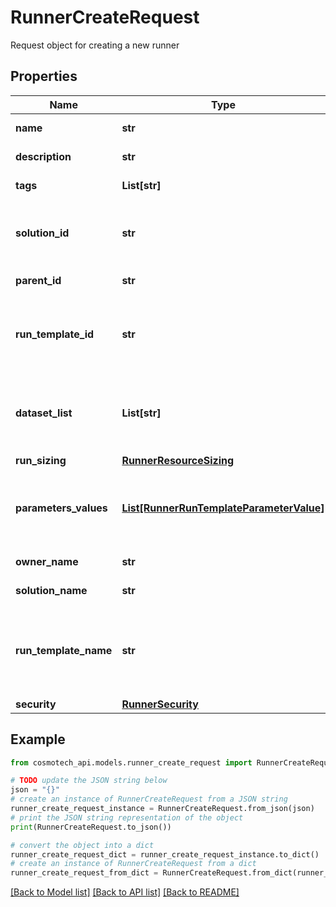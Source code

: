 # RunnerCreateRequest

Request object for creating a new runner

## Properties

Name | Type | Description | Notes
------------ | ------------- | ------------- | -------------
**name** | **str** | the Runner name | 
**description** | **str** | the Runner description | [optional] 
**tags** | **List[str]** | the list of tags | [optional] 
**solution_id** | **str** | the Solution Id associated with this Runner | 
**parent_id** | **str** | the Runner parent id | [optional] 
**run_template_id** | **str** | the Solution Run Template Id associated with this Runner | 
**dataset_list** | **List[str]** | the list of Dataset Id associated to this Runner Run Template | [optional] [default to []]
**run_sizing** | [**RunnerResourceSizing**](RunnerResourceSizing.md) |  | [optional] 
**parameters_values** | [**List[RunnerRunTemplateParameterValue]**](RunnerRunTemplateParameterValue.md) | the list of Solution Run Template parameters values | [optional] [default to []]
**owner_name** | **str** | the name of the owner | 
**solution_name** | **str** | the Solution name | [optional] 
**run_template_name** | **str** | the Solution Run Template name associated with this Runner | [optional] 
**security** | [**RunnerSecurity**](RunnerSecurity.md) |  | [optional] 

## Example

```python
from cosmotech_api.models.runner_create_request import RunnerCreateRequest

# TODO update the JSON string below
json = "{}"
# create an instance of RunnerCreateRequest from a JSON string
runner_create_request_instance = RunnerCreateRequest.from_json(json)
# print the JSON string representation of the object
print(RunnerCreateRequest.to_json())

# convert the object into a dict
runner_create_request_dict = runner_create_request_instance.to_dict()
# create an instance of RunnerCreateRequest from a dict
runner_create_request_from_dict = RunnerCreateRequest.from_dict(runner_create_request_dict)
```
[[Back to Model list]](../README.md#documentation-for-models) [[Back to API list]](../README.md#documentation-for-api-endpoints) [[Back to README]](../README.md)


